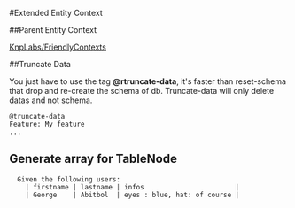 #Extended Entity Context

##Parent Entity Context

[KnpLabs/FriendlyContexts](https://github.com/KnpLabs/FriendlyContexts/edit/master/doc/context-entity.md)

##Truncate Data

You just have to use the tag **@rtruncate-data**, it's faster than reset-schema that drop and re-create the schema of db.
Truncate-data will only delete datas and not schema.
```gherkin
@truncate-data
Feature: My feature
...
```

## Generate array for TableNode

```gherkin
  Given the following users:
    | firstname | lastname | infos                       |
    | George    | Abitbol  | eyes : blue, hat: of course |
```